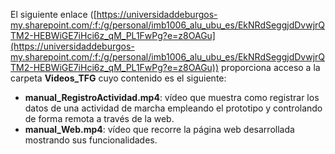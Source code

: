 El siguiente enlace ([https://universidaddeburgos-my.sharepoint.com/:f:/g/personal/imb1006_alu_ubu_es/EkNRdSeggjdDvwjrQTM2-HEBWiGE7iHci6z_qM_PL1FwPg?e=z8OAGu](https://universidaddeburgos-my.sharepoint.com/:f:/g/personal/imb1006_alu_ubu_es/EkNRdSeggjdDvwjrQTM2-HEBWiGE7iHci6z_qM_PL1FwPg?e=z8OAGu)) proporciona acceso a la carpeta **Videos_TFG** cuyo contenido es el siguiente:
- **manual_RegistroActividad.mp4**: vídeo que muestra como registrar los datos de una actividad de marcha empleando el prototipo y controlando de forma remota a través de la web.
- **manual_Web.mp4**: vídeo que recorre la página web desarrollada mostrando sus funcionalidades.



